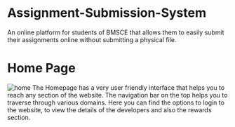 # Assignment-Submission-System
An online platform for students of BMSCE that allows them to easily submit their assignments online without submitting a physical file.
# Home Page
![home](https://user-images.githubusercontent.com/111991577/206860587-4d10f1f4-5d2d-48c3-98eb-dfa5800ba980.png)
The Homepage has a very user friendly interface that helps you to reach any section of the website. The navigation bar on the top helps you to traverse through various domains. Here you can find the options to login to the website, to view the details of the developers and also the rewards section.
